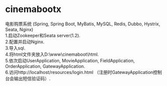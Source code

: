 # cinemabootx
电影购票系统 (Spring, Spring Boot, MyBatis, MySQL, Redis, Dubbo, Hystrix, Seata, Nginx)<br />
1.启动Zookeeper和Seata server(1.2).<br />
2.配置并启动Nginx.<br />
3.导入sql.<br />
4.将html文件夹放入D:\www\cinemaboot\html.<br />
5.依次启动UserApplication, MovieApplication, FieldApplication, OrderApplication, GatewayApplication.<br />
6.访问http://localhost/resources/login.html （注册时GatewayApplication控制台会输出短信验证码）.<br />
